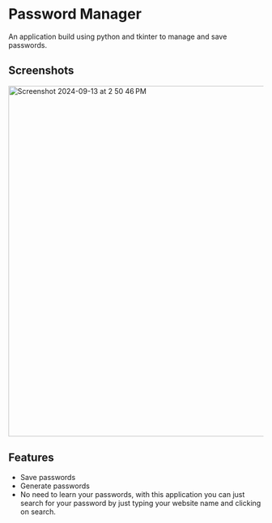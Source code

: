 
# Password Manager  

An application build using python and tkinter to manage and save passwords.


## Screenshots

<img width="693" alt="Screenshot 2024-09-13 at 2 50 46 PM" src="https://github.com/user-attachments/assets/43175ab7-7b14-4dd8-ad4e-fa04f557e84b">



## Features

- Save passwords
- Generate passwords
- No need to learn your passwords,  with this application you can just search for your password by just typing your website name and clicking on search.

